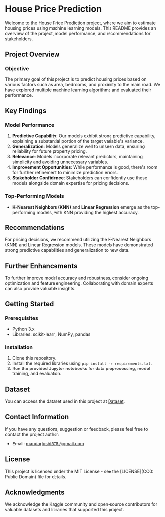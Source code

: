 # House Price Prediction

Welcome to the House Price Prediction project, where we aim to estimate housing prices using machine learning models. This README provides an overview of the project, model performance, and recommendations for stakeholders.

## Project Overview

### Objective
The primary goal of this project is to predict housing prices based on various factors such as area, bedrooms, and proximity to the main road. We have explored multiple machine learning algorithms and evaluated their performance.

## Key Findings

### Model Performance
1. **Predictive Capability**: Our models exhibit strong predictive capability, explaining a substantial portion of the target variable's variance.
2. **Generalization**: Models generalize well to unseen data, ensuring reliability for future property pricing.
3. **Relevance**: Models incorporate relevant predictors, maintaining simplicity and avoiding unnecessary variables.
4. **Improvement Opportunities**: While performance is good, there's room for further refinement to minimize prediction errors.
5. **Stakeholder Confidence**: Stakeholders can confidently use these models alongside domain expertise for pricing decisions.

### Top-Performing Models
- **K-Nearest Neighbors (KNN)** and **Linear Regression** emerge as the top-performing models, with KNN providing the highest accuracy.

## Recommendations

For pricing decisions, we recommend utilizing the K-Nearest Neighbors (KNN) and Linear Regression models. These models have demonstrated strong predictive capabilities and generalization to new data.

## Further Enhancements

To further improve model accuracy and robustness, consider ongoing optimization and feature engineering. Collaborating with domain experts can also provide valuable insights.

## Getting Started

### Prerequisites
- Python 3.x
- Libraries: scikit-learn, NumPy, pandas

### Installation
1. Clone this repository.
2. Install the required libraries using `pip install -r requirements.txt`.
3. Run the provided Jupyter notebooks for data preprocessing, model training, and evaluation.

## Dataset
You can access the dataset used in this project at [Dataset](https://www.kaggle.com/datasets/yasserh/housing-prices-dataset).

## Contact Information
If you have any questions, suggestion or feedback, please feel free to contact the project author:
- Email: mandarjoshi575@gmail.com

## License

This project is licensed under the MIT License - see the [LICENSE](CC0: Public Domain) file for details.

## Acknowledgments

We acknowledge the Kaggle community and open-source contributors for valuable datasets and libraries that supported this project.
